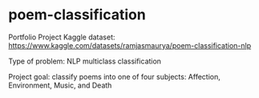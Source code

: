 # poem-classification

Portfolio Project
Kaggle dataset: https://www.kaggle.com/datasets/ramjasmaurya/poem-classification-nlp

Type of problem: NLP multiclass classification

Project goal: classify poems into one of four subjects: Affection, Environment, Music, and Death
